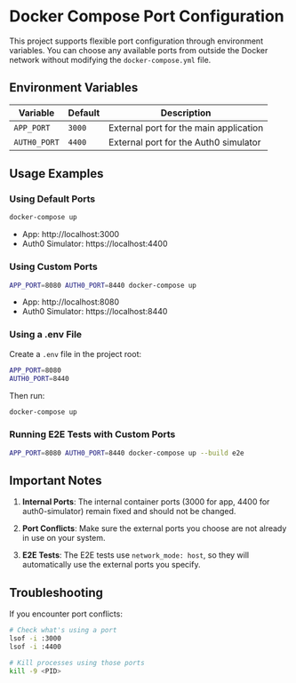 # Docker Compose Port Configuration

This project supports flexible port configuration through environment variables. You can choose any available ports from outside the Docker network without modifying the `docker-compose.yml` file.

## Environment Variables

| Variable | Default | Description |
|----------|---------|-------------|
| `APP_PORT` | `3000` | External port for the main application |
| `AUTH0_PORT` | `4400` | External port for the Auth0 simulator |

## Usage Examples

### Using Default Ports

```bash
docker-compose up
```

- App: http://localhost:3000
- Auth0 Simulator: https://localhost:4400

### Using Custom Ports

```bash
APP_PORT=8080 AUTH0_PORT=8440 docker-compose up
```

- App: http://localhost:8080
- Auth0 Simulator: https://localhost:8440

### Using a .env File

Create a `.env` file in the project root:

```bash
APP_PORT=8080
AUTH0_PORT=8440
```

Then run:

```bash
docker-compose up
```

### Running E2E Tests with Custom Ports

```bash
APP_PORT=8080 AUTH0_PORT=8440 docker-compose up --build e2e
```

## Important Notes

1. **Internal Ports**: The internal container ports (3000 for app, 4400 for auth0-simulator) remain fixed and should not be changed.

2. **Port Conflicts**: Make sure the external ports you choose are not already in use on your system.

3. **E2E Tests**: The E2E tests use `network_mode: host`, so they will automatically use the external ports you specify.

## Troubleshooting

If you encounter port conflicts:

```bash
# Check what's using a port
lsof -i :3000
lsof -i :4400

# Kill processes using those ports
kill -9 <PID>
```
